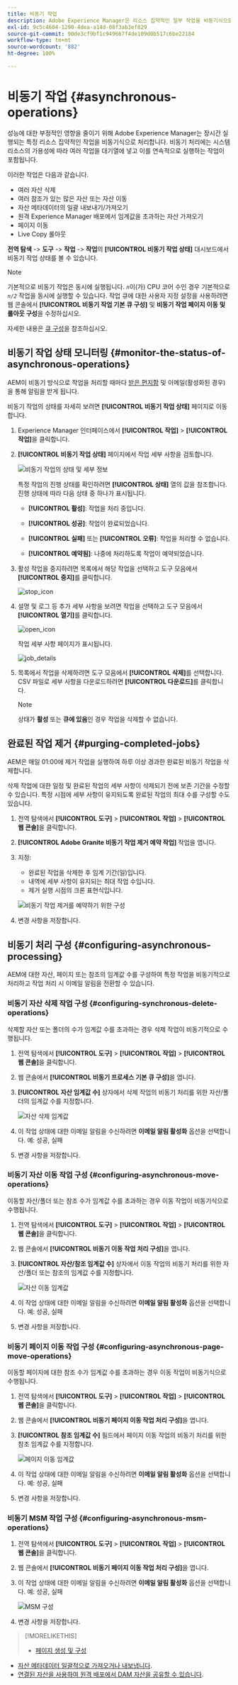 ```yaml
---
title: 비동기 작업
description: Adobe Experience Manager은 리소스 집약적인 일부 작업을 비동기식으로 완료하여 성능을 최적화합니다.
exl-id: 9c5c4604-1290-4dea-a14d-08f3ab3ef829
source-git-commit: 90de3cf9bf1c949667f4de109d0b517c6be22184
workflow-type: tm+mt
source-wordcount: '882'
ht-degree: 100%

---
```


# 비동기 작업 {#asynchronous-operations}

성능에 대한 부정적인 영향을 줄이기 위해 Adobe Experience Manager는 장시간 실행되는 특정 리소스 집약적인 작업을 비동기식으로 처리합니다. 비동기 처리에는 시스템 리소스의 가용성에 따라 여러 작업을 대기열에 넣고 이를 연속적으로 실행하는 작업이 포함됩니다.

이러한 작업은 다음과 같습니다.

* 여러 자산 삭제
* 여러 참조가 있는 많은 자산 또는 자산 이동
* 자산 메타데이터의 일괄 내보내기/가져오기
* 원격 Experience Manager 배포에서 임계값을 초과하는 자산 가져오기
* 페이지 이동
* Live Copy 롤아웃

**전역 탐색** -> **도구** -> **작업** -> **작업**&#x200B;의 **[!UICONTROL 비동기 작업 상태]** 대시보드에서 비동기 작업 상태를 볼 수 있습니다.

>[!NOTE]
>
>기본적으로 비동기 작업은 동시에 실행됩니다. *`n`*&#x200B;이(가) CPU 코어 수인 경우 기본적으로 *`n/2`* 작업을 동시에 실행할 수 있습니다. 작업 큐에 대한 사용자 지정 설정을 사용하려면 웹 콘솔에서 **[!UICONTROL 비동기 작업 기본 큐 구성]** 및 **비동기 작업 페이지 이동 및 롤아웃 구성**&#x200B;을 수정하십시오.
>
>자세한 내용은 [큐 구성](https://sling.apache.org/documentation/bundles/apache-sling-eventing-and-job-handling.html#queue-configurations)을 참조하십시오.

## 비동기 작업 상태 모니터링 {#monitor-the-status-of-asynchronous-operations}

AEM이 비동기 방식으로 작업을 처리할 때마다 [받은 편지함](/help/sites-cloud/authoring/getting-started/inbox.md) 및 이메일(활성화된 경우)을 통해 알림을 받게 됩니다.

비동기 작업의 상태를 자세히 보려면 **[!UICONTROL 비동기 작업 상태]** 페이지로 이동합니다.

1. Experience Manager 인터페이스에서 **[!UICONTROL 작업]** > **[!UICONTROL 작업]**&#x200B;을 클릭합니다.

1. **[!UICONTROL 비동기 작업 상태]** 페이지에서 작업 세부 사항을 검토합니다.

   ![비동기 작업의 상태 및 세부 정보](assets/async-operation-status.png)

   특정 작업의 진행 상태를 확인하려면 **[!UICONTROL 상태]** 열의 값을 참조합니다. 진행 상태에 따라 다음 상태 중 하나가 표시됩니다.

   * **[!UICONTROL 활성]**: 작업을 처리 중입니다.

   * **[!UICONTROL 성공]**: 작업이 완료되었습니다.

   * **[!UICONTROL 실패]** 또는 **[!UICONTROL 오류]**: 작업을 처리할 수 없습니다.

   * **[!UICONTROL 예약됨]**: 나중에 처리하도록 작업이 예약되었습니다.

1. 활성 작업을 중지하려면 목록에서 해당 작업을 선택하고 도구 모음에서 **[!UICONTROL 중지]**&#x200B;를 클릭합니다.

   ![stop_icon](assets/async-stop-icon.png)

1. 설명 및 로그 등 추가 세부 사항을 보려면 작업을 선택하고 도구 모음에서 **[!UICONTROL 열기]**&#x200B;를 클릭합니다.

   ![open_icon](assets/async-open-icon.png)

   작업 세부 사항 페이지가 표시됩니다.

   ![job_details](assets/async-job-details.png)

1. 목록에서 작업을 삭제하려면 도구 모음에서 **[!UICONTROL 삭제]**&#x200B;를 선택합니다. CSV 파일로 세부 사항을 다운로드하려면 **[!UICONTROL 다운로드]**&#x200B;를 클릭합니다.

   >[!NOTE]
   >
   >상태가 **활성** 또는 **큐에 있음**&#x200B;인 경우 작업을 삭제할 수 없습니다.

## 완료된 작업 제거 {#purging-completed-jobs}

AEM은 매일 01:00에 제거 작업을 실행하여 하루 이상 경과한 완료된 비동기 작업을 삭제합니다.

삭제 작업에 대한 일정 및 완료된 작업의 세부 사항이 삭제되기 전에 보존 기간을 수정할 수 있습니다. 특정 시점에 세부 사항이 유지되도록 완료된 작업의 최대 수를 구성할 수도 있습니다.

1. 전역 탐색에서 **[!UICONTROL 도구]** > **[!UICONTROL 작업]** > **[!UICONTROL 웹 콘솔]**&#x200B;을 클릭합니다.
1. **[!UICONTROL Adobe Granite 비동기 작업 제거 예약 작업]** 작업을 엽니다.
1. 지정:
   * 완료된 작업을 삭제한 후 임계 기간(일)입니다.
   * 내역에 세부 사항이 유지되는 최대 작업 수입니다.
   * 제거 실행 시점의 크론 표현식입니다.

   ![비동기 작업 제거를 예약하기 위한 구성](assets/async-purge-job.png)

1. 변경 사항을 저장합니다.

## 비동기 처리 구성 {#configuring-asynchronous-processing}

AEM에 대한 자산, 페이지 또는 참조의 임계값 수를 구성하여 특정 작업을 비동기적으로 처리하고 작업 처리 시 이메일 알림을 전환할 수 있습니다.

### 비동기 자산 삭제 작업 구성 {#configuring-synchronous-delete-operations}

삭제할 자산 또는 폴더의 수가 임계값 수를 초과하는 경우 삭제 작업이 비동기적으로 수행됩니다.

1. 전역 탐색에서 **[!UICONTROL 도구]** > **[!UICONTROL 작업]** > **[!UICONTROL 웹 콘솔]**&#x200B;을 클릭합니다.
1. 웹 콘솔에서 **[!UICONTROL 비동기 프로세스 기본 큐 구성]**&#x200B;을 엽니다.
1. **[!UICONTROL 자산 임계값 수]** 상자에서 삭제 작업의 비동기 처리를 위한 자산/폴더의 임계값 수를 지정합니다.

   ![자산 삭제 임계값](assets/async-delete-threshold.png)

1. 이 작업 상태에 대한 이메일 알림을 수신하려면 **이메일 알림 활성화** 옵션을 선택합니다. 예: 성공, 실패
1. 변경 사항을 저장합니다.

### 비동기 자산 이동 작업 구성 {#configuring-asynchronous-move-operations}

이동할 자산/폴더 또는 참조 수가 임계값 수를 초과하는 경우 이동 작업이 비동기식으로 수행됩니다.

1. 전역 탐색에서 **[!UICONTROL 도구]** > **[!UICONTROL 작업]** > **[!UICONTROL 웹 콘솔]**&#x200B;을 클릭합니다.
1. 웹 콘솔에서 **[!UICONTROL 비동기 이동 작업 처리 구성]**&#x200B;을 엽니다.
1. **[!UICONTROL 자산/참조 임계값 수]** 상자에서 이동 작업의 비동기 처리를 위한 자산/폴더 또는 참조의 임계값 수를 지정합니다.

   ![자산 이동 임계값](assets/async-move-threshold.png)

1. 이 작업 상태에 대한 이메일 알림을 수신하려면 **이메일 알림 활성화** 옵션을 선택합니다. 예: 성공, 실패
1. 변경 사항을 저장합니다.

### 비동기 페이지 이동 작업 구성 {#configuring-asynchronous-page-move-operations}

이동할 페이지에 대한 참조 수가 임계값 수를 초과하는 경우 이동 작업이 비동기식으로 수행됩니다.

1. 전역 탐색에서 **[!UICONTROL 도구]** > **[!UICONTROL 작업]** > **[!UICONTROL 웹 콘솔]**&#x200B;을 클릭합니다.
1. 웹 콘솔에서 **[!UICONTROL 비동기 페이지 이동 작업 처리 구성]**&#x200B;을 엽니다.
1. **[!UICONTROL 참조 임계값 수]** 필드에서 페이지 이동 작업의 비동기 처리를 위한 참조 임계값 수를 지정합니다.

   ![페이지 이동 임계값](assets/async-page-move.png)

1. 이 작업 상태에 대한 이메일 알림을 수신하려면 **이메일 알림 활성화** 옵션을 선택합니다. 예: 성공, 실패
1. 변경 사항을 저장합니다.

### 비동기 MSM 작업 구성 {#configuring-asynchronous-msm-operations}

1. 전역 탐색에서 **[!UICONTROL 도구]** > **[!UICONTROL 작업]** > **[!UICONTROL 웹 콘솔]**&#x200B;을 클릭합니다.
1. 웹 콘솔에서 **[!UICONTROL 비동기 페이지 이동 작업 처리 구성]**&#x200B;을 엽니다.
1. 이 작업 상태에 대한 이메일 알림을 수신하려면 **이메일 알림 활성화** 옵션을 선택합니다. 예: 성공, 실패

   ![MSM 구성](assets/async-msm.png)

1. 변경 사항을 저장합니다.

>[!MORELIKETHIS]
>
>* [페이지 생성 및 구성](/help/sites-cloud/authoring/fundamentals/organizing-pages.md)
* [자산 메타데이터 일괄적으로 가져오거나 내보냅니다](/help/assets/metadata-import-export.md).
* [연결된 자산을 사용하여 원격 배포에서 DAM 자산을 공유할 수 있습니다](/help/assets/use-assets-across-connected-assets-instances.md).

